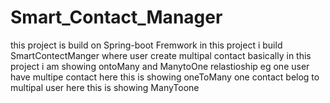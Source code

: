 # Smart_Contact_Manager
this project is build on Spring-boot  Fremwork in  this project i build SmartContectManger where user create multipal contact
basically in this project i am showing ontoMany and ManytoOne relastioship
eg one user have multipe contact here this is showing oneToMany
 one contact belog to multipal user here this is showing ManyToone

